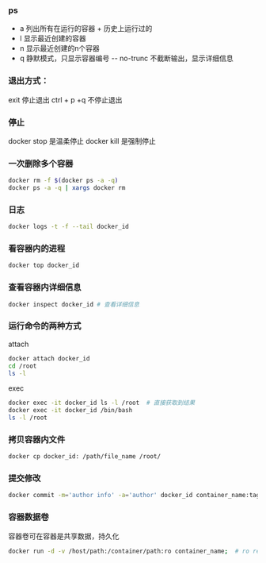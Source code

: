 ### ps
- a 列出所有在运行的容器 + 历史上运行过的
- l 显示最近创建的容器
- n 显示最近创建的n个容器
- q 静默模式，只显示容器编号
-- no-trunc 不截断输出，显示详细信息

### 退出方式：
exit 停止退出
ctrl + p +q 不停止退出

### 停止
docker stop 是温柔停止
docker kill 是强制停止

### 一次删除多个容器
```sh
docker rm -f $(docker ps -a -q)
docker ps -a -q | xargs docker rm
```

### 日志
```sh
docker logs -t -f --tail docker_id
```

### 看容器内的进程
```sh
docker top docker_id
```

### 查看容器内详细信息
```sh
docker inspect docker_id # 查看详细信息
```
### 运行命令的两种方式
attach 
```sh
docker attach docker_id
cd /root
ls -l
```
exec
```sh
docker exec -it docker_id ls -l /root  # 直接获取到结果
docker exec -it docker_id /bin/bash 
ls -l /root
```

### 拷贝容器内文件
```sh
docker cp docker_id: /path/file_name /root/
```
### 提交修改
```sh
docker commit -m='author info' -a='author' docker_id container_name:tag_name
```

### 容器数据卷
容器卷可在容器是共享数据，持久化

```sh
docker run -d -v /host/path:/container/path:ro container_name;  # ro read only
```

